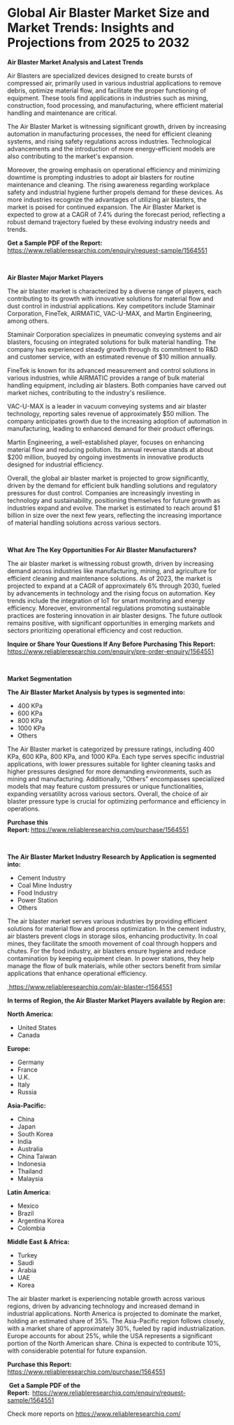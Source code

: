 <p><h1>Global Air Blaster Market Size and Market Trends: Insights and Projections from 2025 to 2032</h1></p><p><strong>Air Blaster Market Analysis and Latest Trends</strong></p>
<p><p>Air Blasters are specialized devices designed to create bursts of compressed air, primarily used in various industrial applications to remove debris, optimize material flow, and facilitate the proper functioning of equipment. These tools find applications in industries such as mining, construction, food processing, and manufacturing, where efficient material handling and maintenance are critical.</p><p>The Air Blaster Market is witnessing significant growth, driven by increasing automation in manufacturing processes, the need for efficient cleaning systems, and rising safety regulations across industries. Technological advancements and the introduction of more energy-efficient models are also contributing to the market's expansion. </p><p>Moreover, the growing emphasis on operational efficiency and minimizing downtime is prompting industries to adopt air blasters for routine maintenance and cleaning. The rising awareness regarding workplace safety and industrial hygiene further propels demand for these devices. As more industries recognize the advantages of utilizing air blasters, the market is poised for continued expansion. The Air Blaster Market is expected to grow at a CAGR of 7.4% during the forecast period, reflecting a robust demand trajectory fueled by these evolving industry needs and trends.</p></p>
<p><strong>Get a Sample PDF of the Report:&nbsp;</strong> <a href="https://www.reliableresearchiq.com/enquiry/request-sample/1564551?utm_campaign=2226&utm_medium=2&utm_source=Github&utm_content=ia&utm_term=16022025&utm_id=air-blaster">https://www.reliableresearchiq.com/enquiry/request-sample/1564551</a></p>
<p>&nbsp;</p>
<p><strong>Air Blaster Major Market Players</strong></p>
<p><p>The air blaster market is characterized by a diverse range of players, each contributing to its growth with innovative solutions for material flow and dust control in industrial applications. Key competitors include Staminair Corporation, FineTek, AIRMATIC, VAC-U-MAX, and Martin Engineering, among others.</p><p>Staminair Corporation specializes in pneumatic conveying systems and air blasters, focusing on integrated solutions for bulk material handling. The company has experienced steady growth through its commitment to R&D and customer service, with an estimated revenue of $10 million annually.</p><p>FineTek is known for its advanced measurement and control solutions in various industries, while AIRMATIC provides a range of bulk material handling equipment, including air blasters. Both companies have carved out market niches, contributing to the industry's resilience.</p><p>VAC-U-MAX is a leader in vacuum conveying systems and air blaster technology, reporting sales revenue of approximately $50 million. The company anticipates growth due to the increasing adoption of automation in manufacturing, leading to enhanced demand for their product offerings.</p><p>Martin Engineering, a well-established player, focuses on enhancing material flow and reducing pollution. Its annual revenue stands at about $200 million, buoyed by ongoing investments in innovative products designed for industrial efficiency.</p><p>Overall, the global air blaster market is projected to grow significantly, driven by the demand for efficient bulk handling solutions and regulatory pressures for dust control. Companies are increasingly investing in technology and sustainability, positioning themselves for future growth as industries expand and evolve. The market is estimated to reach around $1 billion in size over the next few years, reflecting the increasing importance of material handling solutions across various sectors.</p></p>
<p>&nbsp;</p>
<p><strong>What Are The Key Opportunities For Air Blaster Manufacturers?</strong></p>
<p><p>The air blaster market is witnessing robust growth, driven by increasing demand across industries like manufacturing, mining, and agriculture for efficient cleaning and maintenance solutions. As of 2023, the market is projected to expand at a CAGR of approximately 6% through 2030, fueled by advancements in technology and the rising focus on automation. Key trends include the integration of IoT for smart monitoring and energy efficiency. Moreover, environmental regulations promoting sustainable practices are fostering innovation in air blaster designs. The future outlook remains positive, with significant opportunities in emerging markets and sectors prioritizing operational efficiency and cost reduction.</p></p>
<p><strong>Inquire or Share Your Questions If Any Before Purchasing This Report:</strong> <a href="https://www.reliableresearchiq.com/enquiry/pre-order-enquiry/1564551?utm_campaign=2226&utm_medium=2&utm_source=Github&utm_content=ia&utm_term=16022025&utm_id=air-blaster">https://www.reliableresearchiq.com/enquiry/pre-order-enquiry/1564551</a></p>
<p>&nbsp;</p>
<p><strong>Market Segmentation</strong></p>
<p><strong>The Air Blaster Market Analysis by types is segmented into:</strong></p>
<p><ul><li>400 KPa</li><li>600 KPa</li><li>800 KPa</li><li>1000 KPa</li><li>Others</li></ul></p>
<p><p>The Air Blaster market is categorized by pressure ratings, including 400 KPa, 600 KPa, 800 KPa, and 1000 KPa. Each type serves specific industrial applications, with lower pressures suitable for lighter cleaning tasks and higher pressures designed for more demanding environments, such as mining and manufacturing. Additionally, "Others" encompasses specialized models that may feature custom pressures or unique functionalities, expanding versatility across various sectors. Overall, the choice of air blaster pressure type is crucial for optimizing performance and efficiency in operations.</p></p>
<p><strong>Purchase this Report:&nbsp;</strong><a href="https://www.reliableresearchiq.com/purchase/1564551?utm_campaign=2226&utm_medium=2&utm_source=Github&utm_content=ia&utm_term=16022025&utm_id=air-blaster">https://www.reliableresearchiq.com/purchase/1564551</a></p>
<p>&nbsp;</p>
<p><strong>The Air Blaster Market Industry Research by Application is segmented into:</strong></p>
<p><ul><li>Cement Industry</li><li>Coal Mine Industry</li><li>Food Industry</li><li>Power Station</li><li>Others</li></ul></p>
<p><p>The air blaster market serves various industries by providing efficient solutions for material flow and process optimization. In the cement industry, air blasters prevent clogs in storage silos, enhancing productivity. In coal mines, they facilitate the smooth movement of coal through hoppers and chutes. For the food industry, air blasters ensure hygiene and reduce contamination by keeping equipment clean. In power stations, they help manage the flow of bulk materials, while other sectors benefit from similar applications that enhance operational efficiency.</p></p>
<p><a href="https://www.reliableresearchiq.com/air-blaster-r1564551?utm_campaign=2226&utm_medium=2&utm_source=Github&utm_content=ia&utm_term=16022025&utm_id=air-blaster">&nbsp;https://www.reliableresearchiq.com/air-blaster-r1564551</a></p>
<p><strong>In terms of Region, the Air Blaster Market Players available by Region are:</strong></p>
<p>
    <p> <strong> North America: </strong>
        <ul>
            <li>United States</li>
            <li>Canada</li>
        </ul>
        </p> 
    <p> <strong> Europe: </strong>
        <ul>
            <li>Germany</li>
            <li>France</li>
            <li>U.K.</li>
            <li>Italy</li>
            <li>Russia</li>
        </ul>
        </p> 
    <p> <strong> Asia-Pacific: </strong>
        <ul>
            <li>China</li>
            <li>Japan</li>
            <li>South Korea</li>
            <li>India</li>
            <li>Australia</li>
            <li>China Taiwan</li>
            <li>Indonesia</li>
            <li>Thailand</li>
            <li>Malaysia</li>
        </ul>
        </p> 
    <p> <strong> Latin America: </strong>
        <ul>
            <li>Mexico</li>
            <li>Brazil</li>
            <li>Argentina Korea</li>
            <li>Colombia</li>
        </ul>
        </p> 
    <p> <strong> Middle East & Africa: </strong>
        <ul>
            <li>Turkey</li>
            <li>Saudi</li>
            <li>Arabia</li>
            <li>UAE</li>
            <li>Korea</li>
        </ul>
    </p>
    </p>
<p><p>The air blaster market is experiencing notable growth across various regions, driven by advancing technology and increased demand in industrial applications. North America is projected to dominate the market, holding an estimated share of 35%. The Asia-Pacific region follows closely, with a market share of approximately 30%, fueled by rapid industrialization. Europe accounts for about 25%, while the USA represents a significant portion of the North American share. China is expected to contribute 10%, with considerable potential for future expansion.</p></p>
<p><strong>Purchase this Report: </strong><a href="https://www.reliableresearchiq.com/purchase/1564551?utm_campaign=2226&utm_medium=2&utm_source=Github&utm_content=ia&utm_term=16022025&utm_id=air-blaster">https://www.reliableresearchiq.com/purchase/1564551</a></p>
<p>&nbsp;<strong>Get a Sample PDF of the Report:&nbsp;&nbsp;</strong><a href="https://www.reliableresearchiq.com/enquiry/request-sample/1564551?utm_campaign=2226&utm_medium=2&utm_source=Github&utm_content=ia&utm_term=16022025&utm_id=air-blaster">https://www.reliableresearchiq.com/enquiry/request-sample/1564551</a></p>
<p><strong></strong></p>
<p>Check more reports on <a href="https://www.reliableresearchiq.com/?utm_campaign=2226&utm_medium=2&utm_source=Github&utm_content=ia&utm_term=16022025&utm_id=air-blaster">https://www.reliableresearchiq.com/</a></p>